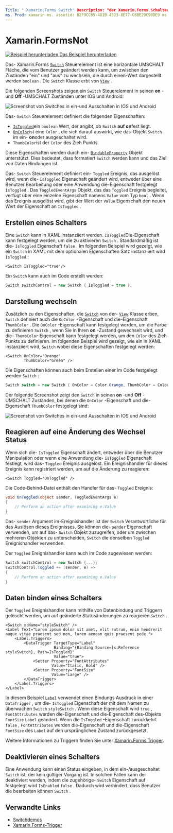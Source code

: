 ```yaml
---
Title: " Xamarin.Forms Switch" Description: "der Xamarin.Forms Schalter ist eine Art von Schaltfläche, die vom Benutzer geändert werden kann, um zwischen den Zuständen" ein "und" aus "zu wechseln. In diesem Artikel wird erläutert, wie Sie die Switch-Klasse verwenden, um ein umschlendes Benutzeroberflächen Element anzuzeigen.
ms. Prod: xamarin ms. assetid: B2F9CC65-481B-4323-8E77-C6BE29C90DE9 ms. Technology: xamarin-Forms Author: profexorgeek ms. Author: jusjohns ms. Date: 07/18/2019 NO-LOC: [ Xamarin.Forms , Xamarin.Essentials ]
---
```


# <a name="xamarinforms-switch"></a>Xamarin.FormsNot

[![Beispiel herunterladen](~/media/shared/download.png) Das Beispiel herunterladen](https://docs.microsoft.com/samples/xamarin/xamarin-forms-samples/userinterface-switchdemos/)

Das- Xamarin.Forms [`Switch`](xref:Xamarin.Forms.Switch) Steuerelement ist eine horizontale UMSCHALT Fläche, die vom Benutzer geändert werden kann, um zwischen den Zuständen "ein" und "aus" zu wechseln, die durch einen-Wert dargestellt werden `boolean` . Die `Switch` Klasse erbt von [`View`](xref:Xamarin.Forms.View) .

Die folgenden Screenshots zeigen ein `Switch` Steuerelement in seinen **on** -und **Off** -UMSCHALT Zuständen unter IOS und Android:

![Screenshot von Switches in ein-und Ausschalten in IOS und Android](switch-images/switch-states-default.png "Switches unter IOS und Android")

Das- `Switch` Steuerelement definiert die folgenden Eigenschaften:

* [`IsToggled`](xref:Xamarin.Forms.Switch.IsToggled)ein `boolean` Wert, der angibt, ob `Switch` **auf on**fest liegt.
* [`OnColor`](xref:Xamarin.Forms.Switch.OnColor)ist eine `Color` , die sich darauf auswirkt, wie das-Objekt `Switch` im ein- **on**oder ausgeschaltet wird.
* `ThumbColor`ist der `Color` des Zieh Punkts.

Diese Eigenschaften werden durch ein- [`BindableProperty`](xref:Xamarin.Forms.BindableProperty) Objekt unterstützt. Dies bedeutet, dass formatiert `Switch` werden kann und das Ziel von Daten Bindungen ist.

Das- `Switch` Steuerelement definiert ein- `Toggled` Ereignis, das ausgelöst wird, wenn die- `IsToggled` Eigenschaft geändert wird, entweder über eine Benutzer Bearbeitung oder eine Anwendung die-Eigenschaft festgelegt `IsToggled` . Das `ToggledEventArgs` Objekt, das das `Toggled` Ereignis begleitet, verfügt über eine einzelne Eigenschaft namens `Value` vom Typ `bool` . Wenn das Ereignis ausgelöst wird, gibt der Wert der `Value` Eigenschaft den neuen Wert der Eigenschaft an `IsToggled` .

## <a name="create-a-switch"></a>Erstellen eines Schalters

Eine `Switch` kann in XAML instanziiert werden. `IsToggled`Die-Eigenschaft kann festgelegt werden, um die zu aktivieren `Switch` . Standardmäßig ist die- `IsToggled` Eigenschaft `false` . Im folgenden Beispiel wird gezeigt, wie ein `Switch` in XAML mit dem optionalen Eigenschaften Satz instanziiert wird `IsToggled` :

```xaml
<Switch IsToggled="true"/>
```

Ein `Switch` kann auch im Code erstellt werden:

```csharp
Switch switchControl = new Switch { IsToggled = true };
```

## <a name="switch-appearance"></a>Darstellung wechseln

Zusätzlich zu den Eigenschaften, die [`Switch`](xref:Xamarin.Forms.Switch) von der- [`View`](xref:Xamarin.Forms.View) Klasse erben, `Switch` definiert auch die `OnColor` -Eigenschaft und die-Eigenschaft `ThumbColor` . Die `OnColor` -Eigenschaft kann festgelegt werden, um die Farbe zu definieren `Switch` , wenn Sie in Ihren **on** -Zustand gewechselt wird, und die- `ThumbColor` Eigenschaft kann festgelegt werden, um den `Color` des Zieh Punkts zu definieren. Im folgenden Beispiel wird gezeigt, wie ein in XAML instanziiert wird, `Switch` wobei diese Eigenschaften festgelegt werden:

```xaml
<Switch OnColor="Orange"
        ThumbColor="Green" />
```

Die Eigenschaften können auch beim Erstellen einer im Code festgelegt werden `Switch` :

```csharp
Switch switch = new Switch { OnColor = Color.Orange, ThumbColor = Color.Green };
```

Der folgende Screenshot zeigt den `Switch` in seinen **on** -und **Off** -UMSCHALT Zuständen, bei denen die `OnColor` -Eigenschaft und die-Eigenschaft `ThumbColor` festgelegt sind:

![Screenshot von Switches in ein-und Ausschalten in IOS und Android](switch-images/switch-states-colors.png "Switches unter IOS und Android")

## <a name="respond-to-a-switch-state-change"></a>Reagieren auf eine Änderung des Wechsel Status

Wenn sich die- `IsToggled` Eigenschaft ändert, entweder über die Benutzer Manipulation oder wenn eine Anwendung die- `IsToggled` Eigenschaft festlegt, wird das- `Toggled` Ereignis ausgelöst. Ein Ereignishandler für dieses Ereignis kann registriert werden, um auf die Änderung zu reagieren:

```xaml
<Switch Toggled="OnToggled" />
```

Die Code-Behind-Datei enthält den Handler für das- `Toggled` Ereignis:

```csharp
void OnToggled(object sender, ToggledEventArgs e)
{
    // Perform an action after examining e.Value
}
```

Das- `sender` Argument im-Ereignishandler ist der `Switch` Verantwortliche für das Auslösen dieses Ereignisses. Sie können die- `sender` Eigenschaft verwenden, um auf das- `Switch` Objekt zuzugreifen, oder um zwischen mehreren Objekten zu unterscheiden, `Switch` die denselben `Toggled` Ereignishandler verwenden.

Der `Toggled` Ereignishandler kann auch im Code zugewiesen werden:

```csharp
Switch switchControl = new Switch {...};
switchControl.Toggled += (sender, e) =>
{
    // Perform an action after examining e.Value
}
```

## <a name="data-bind-a-switch"></a>Daten binden eines Schalters

Der `Toggled` Ereignishandler kann mithilfe von Datenbindung und Triggern gelöscht werden, um auf geänderte Statusänderungen zu reagieren `Switch` .

```xaml
<Switch x:Name="styleSwitch" />
<Label Text="Lorem ipsum dolor sit amet, elit rutrum, enim hendrerit augue vitae praesent sed non, lorem aenean quis praesent pede.">
    <Label.Triggers>
        <DataTrigger TargetType="Label"
                     Binding="{Binding Source={x:Reference styleSwitch}, Path=IsToggled}"
                     Value="true">
            <Setter Property="FontAttributes"
                    Value="Italic, Bold" />
            <Setter Property="FontSize"
                    Value="Large" />
        </DataTrigger>
    </Label.Triggers>
</Label>
```

In diesem Beispiel [`Label`](xref:Xamarin.Forms.Label) verwendet einen Bindungs Ausdruck in einer `DataTrigger` , um die- `IsToggled` Eigenschaft der mit dem Namen zu überwachen `Switch` `styleSwitch` . Wenn diese Eigenschaft wird `true` , `FontAttributes` werden die-Eigenschaft und die-Eigenschaft des-Objekts `FontSize` `Label` geändert. Wenn die `IsToggled` -Eigenschaft zurückkehrt `false` , `FontAttributes` werden die-Eigenschaft und die-Eigenschaft `FontSize` des `Label` auf den ursprünglichen Zustand zurückgesetzt.

Weitere Informationen zu Triggern finden Sie unter [ Xamarin.Forms Trigger](~/xamarin-forms/app-fundamentals/triggers.md).

## <a name="disable-a-switch"></a>Deaktivieren eines Schalters

Eine Anwendung kann einen Status eingeben, in dem ein-/ausgeschaltet `Switch` ist, der kein gültiger Vorgang ist. In solchen Fällen kann der deaktiviert werden, indem die zugehörige- `Switch` Eigenschaft auf festgelegt wird `IsEnabled` `false` . Dadurch wird verhindert, dass Benutzer die bearbeiten können `Switch` .

## <a name="related-links"></a>Verwandte Links

* [Switchdemos](https://docs.microsoft.com/samples/xamarin/xamarin-forms-samples/userinterface-switchdemos/)
* [Xamarin.Forms-Trigger](~/xamarin-forms/app-fundamentals/triggers.md)
